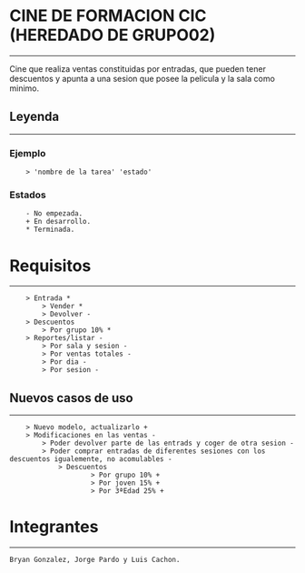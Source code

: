 # CINE DE FORMACION CIC (HEREDADO DE GRUPO02)
---
Cine que realiza ventas constituidas por entradas, que pueden tener descuentos y apunta a una sesion que 
	posee la pelicula y la sala como minimo.

## Leyenda
---

### Ejemplo
		> 'nombre de la tarea' 'estado'
	
### Estados 
		- No empezada.
		+ En desarrollo.
		* Terminada.

# Requisitos
---
		> Entrada *
			> Vender *
			> Devolver -
		> Descuentos
			> Por grupo 10% *
		> Reportes/listar -
			> Por sala y sesion -
			> Por ventas totales -
			> Por dia -
			> Por sesion -

## Nuevos casos de uso
---
		> Nuevo modelo, actualizarlo +
		> Modificaciones en las ventas -
			> Poder devolver parte de las entrads y coger de otra sesion -
			> Poder comprar entradas de diferentes sesiones con los descuentos igualemente, no acomulables -
                > Descuentos
                        > Por grupo 10% +
                        > Por joven 15% +
                        > Por 3ªEdad 25% +
 
# Integrantes
---
	Bryan Gonzalez, Jorge Pardo y Luis Cachon.
